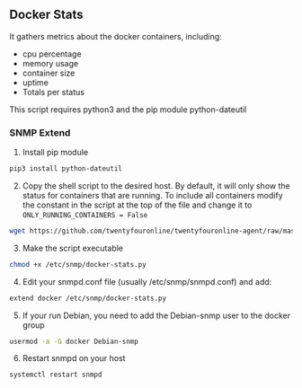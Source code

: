 ## Docker Stats

It gathers metrics about the docker containers, including:
- cpu percentage
- memory usage
- container size
- uptime
- Totals per status

This script requires python3 and the pip module python-dateutil

### SNMP Extend

1. Install pip module

```bash
pip3 install python-dateutil
```

2. Copy the shell script to the desired host.
By default, it will only show the status for containers that are running. To include all containers modify the constant in the script at the top of the file and change it to `ONLY_RUNNING_CONTAINERS = False`

```bash
wget https://github.com/twentyfouronline/twentyfouronline-agent/raw/master/snmp/docker-stats.py -O /etc/snmp/docker-stats.py
```

3. Make the script executable

```bash
chmod +x /etc/snmp/docker-stats.py
```

4. Edit your snmpd.conf file (usually /etc/snmp/snmpd.conf) and add:

```bash
extend docker /etc/snmp/docker-stats.py
```

5. If your run Debian, you need to add the Debian-snmp user to the docker group

```bash
usermod -a -G docker Debian-snmp
```

6. Restart snmpd on your host

```bash
systemctl restart snmpd
```




